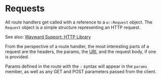 # Requests

All route handlers get called with a reference to a `w::Request` object. The `Request` object is a simple structure representing an HTTP request.

See also: [Wayward Support: HTTP Library](support/http.md)

From the perspective of a route handler, the most interesting parts of a request are the headers, the params, the [URI](support/uri.md), and the request body, if one is provided.

Params defined in the route with the `:` syntax will appear in the `params` member, as well as any GET and POST parameters passed from the client.
